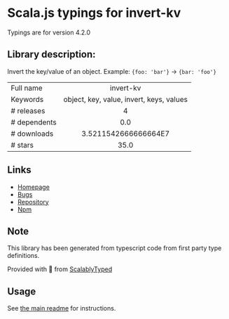 
# Scala.js typings for invert-kv

Typings are for version 4.2.0

## Library description:
Invert the key/value of an object. Example: `{foo: 'bar'}` → `{bar: 'foo'}`

|                    |                 |
| ------------------ | :-------------: |
| Full name          | invert-kv |
| Keywords           | object, key, value, invert, keys, values |
| # releases         | 4 |
| # dependents       | 0.0 |
| # downloads        | 3.5211542666666664E7 |
| # stars            | 35.0 |

## Links
- [Homepage](https://github.com/sindresorhus/invert-kv#readme)
- [Bugs](https://github.com/sindresorhus/invert-kv/issues)
- [Repository](https://github.com/sindresorhus/invert-kv)
- [Npm](https://www.npmjs.com/package/invert-kv)
    


## Note
This library has been generated from typescript code from first party type definitions.

Provided with :purple_heart: from [ScalablyTyped](https://github.com/oyvindberg/ScalablyTyped)

## Usage
See [the main readme](../../readme.md) for instructions.


